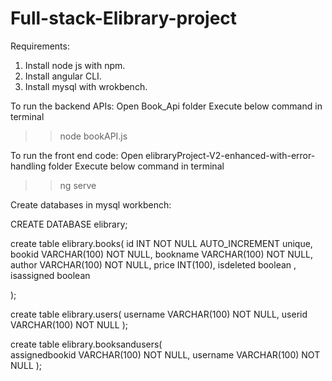 # Full-stack-Elibrary-project

 Requirements:
1) Install node js with npm.
2) Install angular CLI.
3) Install mysql with wrokbench.

 To run the backend APIs:
Open Book_Api folder
Execute below command in terminal
>> node bookAPI.js

 To run the front end code:
Open elibraryProject-V2-enhanced-with-error-handling folder
Execute below command in terminal
>> ng serve

 Create databases in mysql workbench:

CREATE DATABASE elibrary;

create table elibrary.books(
   id INT NOT NULL AUTO_INCREMENT unique,
   bookid VARCHAR(100) NOT NULL,
   bookname VARCHAR(100) NOT NULL,
   author VARCHAR(100) NOT NULL,
   price INT(100),
   isdeleted boolean ,
   isassigned boolean
   
);

  create table elibrary.users(
   username VARCHAR(100) NOT NULL,
   userid VARCHAR(100) NOT NULL
);

create table elibrary.booksandusers(	
   assignedbookid VARCHAR(100) NOT NULL,
   username VARCHAR(100) NOT NULL
);



